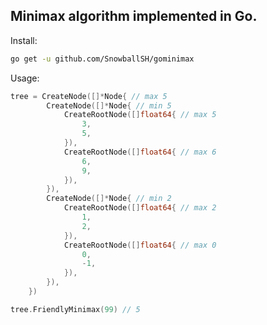 ## Minimax algorithm implemented in Go.

Install:
```bash
go get -u github.com/SnowballSH/gominimax
```

Usage:
```go
tree = CreateNode([]*Node{ // max 5
		CreateNode([]*Node{ // min 5
			CreateRootNode([]float64{ // max 5
				3,
				5,
			}),
			CreateRootNode([]float64{ // max 6
				6,
				9,
			}),
		}),
		CreateNode([]*Node{ // min 2
			CreateRootNode([]float64{ // max 2
				1,
				2,
			}),
			CreateRootNode([]float64{ // max 0
				0,
				-1,
			}),
		}),
	})

tree.FriendlyMinimax(99) // 5
```
